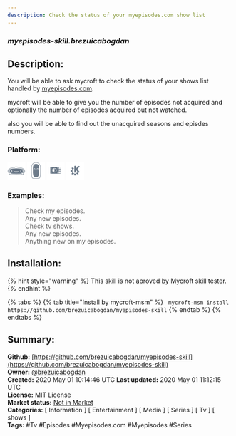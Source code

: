```yaml
---
description: Check the status of your myepisodes.com show list
---
```


### _myepisodes-skill.brezuicabogdan_  
## Description:  
You will be able to ask mycroft to check the status of your shows list handled by [myepisodes.com](http://www.myepisodes.com).

mycroft will be able to give you the number of episodes not acquired and optionally the number of episodes acquired but not watched.

also you will be able to find out the unacquired seasons and episdes numbers.  
  
  
### Platform:  
 ![Mark I](../.gitbook/assets/mark-1-icon.png)  ![Mark II](../.gitbook/assets/mark-2-icon.png)  ![Picroft](../.gitbook/assets/picroft-icon.png)  ![plasmoid](../.gitbook/assets/kde.png)   
### Examples:  
> Check my episodes.  
> Any new episodes.  
> Check tv shows.  
> Any new episodes.  
> Anything new on my episodes.  
  
## Installation:  
{% hint style="warning" %}
This skill is not aproved by Mycroft skill tester.
{% endhint %}
    
{% tabs %}
{% tab title="Install by mycroft-msm" %}
``` mycroft-msm install https://github.com/brezuicabogdan/myepisodes-skill```
{% endtab %}
  {% endtabs %}
    
## Summary:  
**Github:** [https://github.com/brezuicabogdan/myepisodes-skill](https://github.com/brezuicabogdan/myepisodes-skill)  
**Owner:** [@brezuicabogdan](https://github.com/brezuicabogdan)  
**Created:** 2020 May 01 10:14:46 UTC  **Last updated:** 2020 May 01 11:12:15 UTC  
**License:** MIT License  
**Market status:** [Not in Market](https://market.mycroft.ai/skill/)  
**Categories:** [ Information ] [ Entertainment ] [ Media ] [ Series ] [ Tv ] [ shows ]   
**Tags:** \#Tv \#Episodes \#Myepisodes.com \#Myepisodes \#Series   
